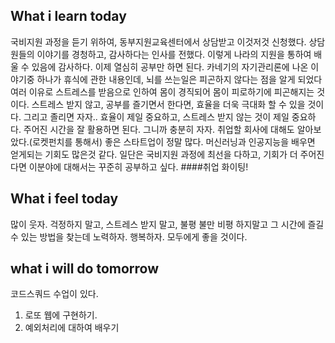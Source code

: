## What i learn today
국비지원 과정을 듣기 위하여, 동부지원교육센터에서 상담받고 이것저것 신청했다. 상담원들의 이야기를 경청하고, 감사하다는 인사를 전했다.
이렇게 나라의 지원을 통하여 배울 수 있음에 감사하다. 이제 열심히 공부만 하면 된다.
카네기의 자기관리론에 나온 이야기중 하나가 휴식에 관한 내용인데, 뇌를 쓰는일은 피곤하지 않다는 점을 알게 되었다
여러 이유로 스트레스를 받음으로 인하여 몸이 경직되어 몸이 피로하기에 피곤해지는 것이다.
스트레스 받지 않고, 공부를 즐기면서 한다면, 효율을 더욱 극대화 할 수 있을 것이다.
그리고 졸리면 자자.. 효율이 제일 중요하고, 스트레스 받지 않는 것이 제일 중요하다. 주어진 시간을 잘 활용하면 된다.
그니까 충분히 자자.
취업할 회사에 대해도 알아보았다.(로켓펀치를 통해서) 좋은 스타트업이 정말 많다.
머신러닝과 인공지능을 배우면 얻게되는 기회도 많은것 같다. 일단은 국비지원 과정에 최선을 다하고,
기회가 더 주어진다면 이분야에 대해서는 꾸준히 공부하고 싶다.
####취업 화이팅!

## What i feel today
많이 웃자. 걱정하지 말고, 스트레스 받지 말고, 불평 불만 비평 하지말고
그 시간에 즐길 수 있는 방법을 찾는데 노력하자. 행복하자. 모두에게 좋을 것이다.

## what i will do tomorrow
코드스쿼드 수업이 있다.
1. 로또 웹에 구현하기.
2. 예외처리에 대하여 배우기

